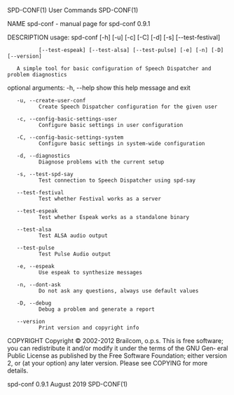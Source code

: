 SPD-CONF(1)                                  User Commands                                 SPD-CONF(1)

NAME
       spd-conf - manual page for spd-conf 0.9.1

DESCRIPTION
       usage: spd-conf [-h] [-u] [-c] [-C] [-d] [-s] [--test-festival]

              [--test-espeak] [--test-alsa] [--test-pulse] [-e] [-n] [-D] [--version]

       A simple tool for basic configuration of Speech Dispatcher and problem diagnostics

   optional arguments:
       -h, --help
              show this help message and exit

       -u, --create-user-conf
              Create Speech Dispatcher configuration for the given user

       -c, --config-basic-settings-user
              Configure basic settings in user configuration

       -C, --config-basic-settings-system
              Configure basic settings in system-wide configuration

       -d, --diagnostics
              Diagnose problems with the current setup

       -s, --test-spd-say
              Test connection to Speech Dispatcher using spd-say

       --test-festival
              Test whether Festival works as a server

       --test-espeak
              Test whether Espeak works as a standalone binary

       --test-alsa
              Test ALSA audio output

       --test-pulse
              Test Pulse Audio output

       -e, --espeak
              Use espeak to synthesize messages

       -n, --dont-ask
              Do not ask any questions, always use default values

       -D, --debug
              Debug a problem and generate a report

       --version
              Print version and copyright info

COPYRIGHT
       Copyright © 2002-2012 Brailcom, o.p.s.
       This is free software; you can redistribute it and/or modify it under the terms of the GNU Gen‐
       eral Public License as published by the Free Software Foundation; either version 2, or (at your
       option) any later version. Please see COPYING for more details.

spd-conf 0.9.1                                August 2019                                  SPD-CONF(1)
